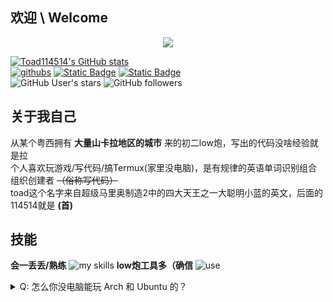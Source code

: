 ## 欢迎 \ Welcome
<div align="center">
<img src="https://readme-typing-svg.demolab.com?font=Fira+Code&pause=1000&color=2E78F2&center=true&random=true&width=435&lines=%E8%9F%B9bro+what+can+i+say;print(%22Hello%2C+world!%22);oh-my-soulknight!%E6%88%91%E4%BB%AC%E9%A2%86%E4%B8%BB%E7%8E%A9%E5%AE%B6%E6%9C%80nb(wu;a+low%E7%82%AE+use+termux+well%2C+that's+me;%E9%AD%94%E6%80%94%E6%B2%A1%E6%9C%89%E9%80%9A%E5%A4%A9%E8%B7%AF;%5Blaoye%40localhost+%5D%3A)]"/>
</div>

[![Toad114514's GitHub stats](https://github-readme-stats.vercel.app/api?username=toad114514&count_private=true&show_icons=true)](https://github.com/toad114514)<br>
[![githubs](https://img.shields.io/badge/Github-black?logo=github&style=flat-square)](https://github.com/toad114514) [![Static Badge](https://img.shields.io/badge/Gitee-171717?style=flat-square&logo=gitee&logoColor=C71D23)](https://gitee.com/toadstool) [![Static Badge](https://img.shields.io/badge/kuaishou-grey?style=flat-square&logo=kuaishou&logoColor=FF4906)](https%3A%2F%2Fwww.kuaishou.com%2Fprofile%2F3xn57ehqqzfdqie)<br>
![GitHub User's stars](https://img.shields.io/github/stars/toad114514)
![GitHub followers](https://img.shields.io/github/followers/toad114514)
## 关于我自己
从某个粤西拥有 **大量山卡拉地区的城市** 来的初二low炮，写出的代码没啥经验就是拉<br>
个人喜欢玩游戏/写代码/搞Termux(家里没电脑)，是有规律的英语单词识别组合组织创建者 ~~（俗称写代码）~~ <br>
toad这个名字来自超级马里奥制造2中的四大天王之一大聪明小蓝的英文，后面的114514就是 **(首)**
## 技能
**会一丢丢/熟练**
![my skills](https://skillicons.dev/icons?i=html,css,py,c,md,qt,lua,gtk)
**low炮工具多（确信**
![use](https://skillicons.dev/icons?i=bash,vim,git,arch,raspberrypi,vscode,linux,ubuntu,docker)
<details>
 <summary>Q: 怎么你没电脑能玩 Arch 和 Ubuntu 的？</summary>
 <p>A: Termux proot</p>
</details>
